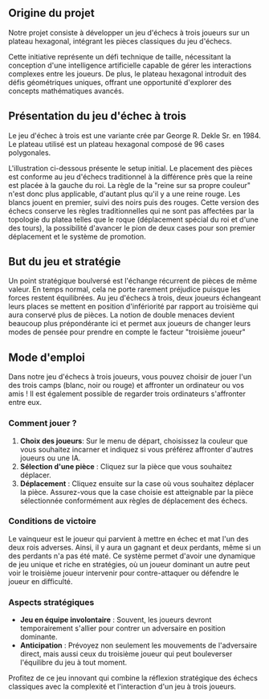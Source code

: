 ## Origine du projet
Notre projet consiste à développer un jeu d'échecs à trois joueurs sur un plateau hexagonal, intégrant les pièces classiques du jeu d'échecs. 

Cette initiative représente un défi technique de taille, nécessitant la conception d'une intelligence artificielle capable de gérer les interactions complexes entre les joueurs. De plus, le plateau hexagonal introduit des défis géométriques uniques, offrant une opportunité d'explorer des concepts mathématiques avancés.

## Présentation du jeu d'échec à trois
Le jeu d'échec à trois est une variante crée par George R. Dekle Sr. en 1984. Le plateau utilisé est un plateau hexagonal composé de 96 cases polygonales. 

L'illustration ci-dessous présente le setup initial. Le placement des pièces est conforme au jeu d'échecs traditionnel à la différence près que la reine est placée à la gauche du roi. La règle de la "reine sur sa propre couleur" n'est donc plus applicable, d'autant plus qu'il y a une reine rouge. Les blancs jouent en premier, suivi des noirs puis des rouges.  Cette version des échecs conserve les règles traditionnelles qui ne sont pas affectées par la topologie du platea telles que le roque (déplacement spécial du roi et d'une des tours), la possibilité d'avancer le pion de deux cases pour son premier déplacement et le système de promotion. 

## But du jeu et stratégie
 Un point stratégique boulversé est l'échange récurrent de pièces de même valeur. En temps normal, cela ne porte rarement préjudice puisque les forces restent équilibrées. Au jeu d'échecs à trois, deux joueurs échangeant leurs places se mettent en position d'infériorité par rapport au troisième qui aura conservé plus de pièces. La notion de double menaces devient beaucoup plus prépondérante ici et permet aux joueurs de changer leurs modes de pensée pour prendre en compte le facteur "troisième joueur"

## Mode d'emploi

Dans notre jeu d'échecs à trois joueurs, vous pouvez choisir de jouer l'un des trois camps (blanc, noir ou rouge) et affronter un ordinateur ou vos amis ! Il est également possible de regarder trois ordinateurs s'affronter entre eux.

### Comment jouer ?

1. **Choix des joueurs**: Sur le menu de départ, choisissez la couleur que vous souhaitez incarner et indiquez si vous préférez affronter d'autres joueurs ou une IA.
1. **Sélection d'une pièce** : Cliquez sur la pièce que vous souhaitez déplacer.
2. **Déplacement** : Cliquez ensuite sur la case où vous souhaitez déplacer la pièce. Assurez-vous que la case choisie est atteignable par la pièce sélectionnée conformément aux règles de déplacement des échecs.

### Conditions de victoire

Le vainqueur est le joueur qui parvient à mettre en échec et mat l'un des deux rois adverses. Ainsi, il y aura un gagnant et deux perdants, même si un des perdants n'a pas été maté. Ce système permet d'avoir une dynamique de jeu unique et riche en stratégies, où un joueur dominant un autre peut voir le troisième joueur intervenir pour contre-attaquer ou défendre le joueur en difficulté.

### Aspects stratégiques

- **Jeu en équipe involontaire** : Souvent, les joueurs devront temporairement s'allier pour contrer un adversaire en position dominante.
- **Anticipation** : Prévoyez non seulement les mouvements de l'adversaire direct, mais aussi ceux du troisième joueur qui peut bouleverser l'équilibre du jeu à tout moment.

Profitez de ce jeu innovant qui combine la réflexion stratégique des échecs classiques avec la complexité et l'interaction d'un jeu à trois joueurs.
